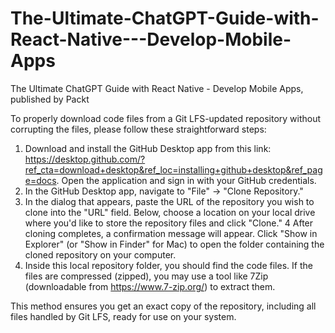 # The-Ultimate-ChatGPT-Guide-with-React-Native---Develop-Mobile-Apps
The Ultimate ChatGPT Guide with React Native - Develop Mobile Apps, published by Packt

To properly download code files from a Git LFS-updated repository without corrupting the files, please follow these straightforward steps:

1. Download and install the GitHub Desktop app from this link: https://desktop.github.com/?ref_cta=download+desktop&ref_loc=installing+github+desktop&ref_page=docs. Open the application and sign in with your GitHub credentials.
2. In the GitHub Desktop app, navigate to "File" -> "Clone Repository."
3. In the dialog that appears, paste the URL of the repository you wish to clone into the "URL" field. Below, choose a location on your local drive where you'd like to store the repository files and click "Clone."
4 After cloning completes, a confirmation message will appear. Click "Show in Explorer" (or "Show in Finder" for Mac) to open the folder containing the cloned repository on your computer.
5. Inside this local repository folder, you should find the code files. If the files are compressed (zipped), you may use a tool like 7Zip (downloadable from https://www.7-zip.org/) to extract them.

This method ensures you get an exact copy of the repository, including all files handled by Git LFS, ready for use on your system.
